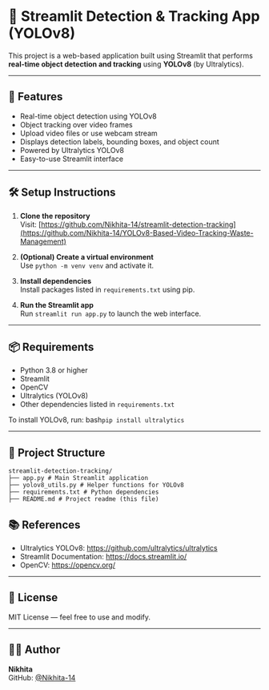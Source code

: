 # 🚀 Streamlit Detection & Tracking App (YOLOv8)

This project is a web-based application built using Streamlit that performs **real-time object detection and tracking** using **YOLOv8** (by Ultralytics).

---

## 📌 Features

- Real-time object detection using YOLOv8
- Object tracking over video frames
- Upload video files or use webcam stream
- Displays detection labels, bounding boxes, and object count
- Powered by Ultralytics YOLOv8
- Easy-to-use Streamlit interface

---

## 🛠️ Setup Instructions

1. **Clone the repository**  
   Visit: [https://github.com/Nikhita-14/streamlit-detection-tracking](https://github.com/Nikhita-14/YOLOv8-Based-Video-Tracking-Waste-Management)

2. **(Optional) Create a virtual environment**  
   Use `python -m venv venv` and activate it.

3. **Install dependencies**  
   Install packages listed in `requirements.txt` using pip.

4. **Run the Streamlit app**  
   Run `streamlit run app.py` to launch the web interface.

---

## 📦 Requirements

- Python 3.8 or higher
- Streamlit
- OpenCV
- Ultralytics (YOLOv8)
- Other dependencies listed in `requirements.txt`

To install YOLOv8, run: bash```pip install ultralytics```

---
## 📁 Project Structure
```
streamlit-detection-tracking/
├── app.py # Main Streamlit application
├── yolov8_utils.py # Helper functions for YOLOv8
├── requirements.txt # Python dependencies
├── README.md # Project readme (this file)
```

## 📚 References

- Ultralytics YOLOv8: https://github.com/ultralytics/ultralytics
- Streamlit Documentation: https://docs.streamlit.io/
- OpenCV: https://opencv.org/

---

## 📄 License

MIT License — feel free to use and modify.

---

## 🙋‍♀️ Author

**Nikhita**  
GitHub: [@Nikhita-14](https://github.com/Nikhita-14)
